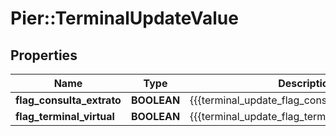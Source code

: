# Pier::TerminalUpdateValue

## Properties
Name | Type | Description | Notes
------------ | ------------- | ------------- | -------------
**flag_consulta_extrato** | **BOOLEAN** | {{{terminal_update_flag_consulta_extrato_value}}} | 
**flag_terminal_virtual** | **BOOLEAN** | {{{terminal_update_flag_terminal_virtual_value}}} | 



